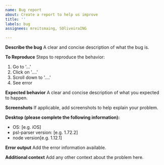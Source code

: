 ```yaml
---
name: Bug report
about: Create a report to help us improve
title: ''
labels: bug
assignees: mreitsmaing, SOliveiraING

---
```


**Describe the bug**
A clear and concise description of what the bug is.

**To Reproduce**
Steps to reproduce the behavior:
1. Go to '...'
2. Click on '....'
3. Scroll down to '....'
4. See error

**Expected behavior**
A clear and concise description of what you expected to happen.

**Screenshots**
If applicable, add screenshots to help explain your problem.

**Desktop (please complete the following information):**
 - OS: [e.g. iOS]
 - psl-parser version: [e.g. 1.72.2]
 - node version[e.g. 1.12.1]

**Error output**
Add the error information available.

**Additional context**
Add any other context about the problem here.
